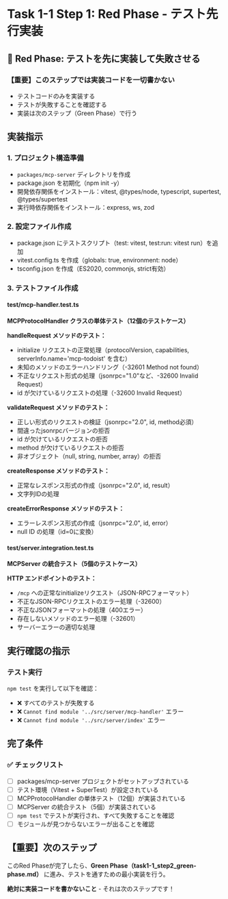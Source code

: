 # Task 1-1 Step 1: Red Phase - テスト先行実装

## 🔴 Red Phase: テストを先に実装して失敗させる

### 【重要】このステップでは実装コードを一切書かない
- テストコードのみを実装する
- テストが失敗することを確認する
- 実装は次のステップ（Green Phase）で行う

## 実装指示

### 1. プロジェクト構造準備
- `packages/mcp-server` ディレクトリを作成
- package.json を初期化（npm init -y）
- 開発依存関係をインストール：vitest, @types/node, typescript, supertest, @types/supertest
- 実行時依存関係をインストール：express, ws, zod

### 2. 設定ファイル作成
- package.json にテストスクリプト（test: vitest, test:run: vitest run）を追加
- vitest.config.ts を作成（globals: true, environment: node）
- tsconfig.json を作成（ES2020, commonjs, strict有効）

### 3. テストファイル作成

#### test/mcp-handler.test.ts 
**MCPProtocolHandler クラスの単体テスト（12個のテストケース）**

**handleRequest メソッドのテスト：**
- initialize リクエストの正常処理（protocolVersion, capabilities, serverInfo.name='mcp-todoist' を含む）
- 未知のメソッドのエラーハンドリング（-32601 Method not found）
- 不正なリクエスト形式の処理（jsonrpc="1.0"など、-32600 Invalid Request）
- id が欠けているリクエストの処理（-32600 Invalid Request）

**validateRequest メソッドのテスト：**
- 正しい形式のリクエストの検証（jsonrpc="2.0", id, method必須）
- 間違ったjsonrpcバージョンの拒否
- id が欠けているリクエストの拒否
- method が欠けているリクエストの拒否
- 非オブジェクト（null, string, number, array）の拒否

**createResponse メソッドのテスト：**
- 正常なレスポンス形式の作成（jsonrpc="2.0", id, result）
- 文字列IDの処理

**createErrorResponse メソッドのテスト：**
- エラーレスポンス形式の作成（jsonrpc="2.0", id, error）
- null ID の処理（id=0に変換）

#### test/server.integration.test.ts
**MCPServer の統合テスト（5個のテストケース）**

**HTTP エンドポイントのテスト：**
- `/mcp` への正常なinitializeリクエスト（JSON-RPCフォーマット）
- 不正なJSON-RPCリクエストのエラー処理（-32600）
- 不正なJSONフォーマットの処理（400エラー）
- 存在しないメソッドのエラー処理（-32601）
- サーバーエラーの適切な処理

## 実行確認の指示

### テスト実行
`npm test` を実行して以下を確認：
- ❌ すべてのテストが失敗する
- ❌ `Cannot find module '../src/server/mcp-handler'` エラー
- ❌ `Cannot find module '../src/server/index'` エラー

## 完了条件

### ✅ チェックリスト
- [ ] packages/mcp-server プロジェクトがセットアップされている
- [ ] テスト環境（Vitest + SuperTest）が設定されている
- [ ] MCPProtocolHandler の単体テスト（12個）が実装されている
- [ ] MCPServer の統合テスト（5個）が実装されている
- [ ] `npm test` でテストが実行され、すべて失敗することを確認
- [ ] モジュールが見つからないエラーが出ることを確認

## 【重要】次のステップ
このRed Phaseが完了したら、**Green Phase（task1-1_step2_green-phase.md）** に進み、テストを通すための最小実装を行う。

**絶対に実装コードを書かないこと** - それは次のステップです！ 